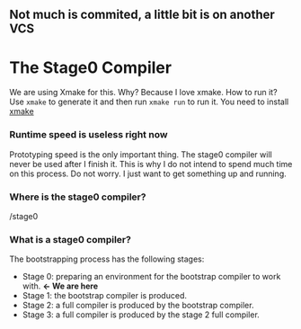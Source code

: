 ## Not much is commited, a little bit is on another VCS
# The Stage0 Compiler

We are using Xmake for this. Why? Because I love xmake.
How to run it? Use `xmake` to generate it and then run `xmake run` to run it.
You need to install [xmake](https://xmake.io)

### Runtime speed is useless right now

Prototyping speed is the only important thing. The stage0 compiler will never be used after I finish it. This is why I do not intend to spend much time on this process. Do not worry. I just want to get something up and running.

### Where is the stage0 compiler?
/stage0

### What is a stage0 compiler?

The bootstrapping process has the following stages:
- Stage 0: preparing an environment for the bootstrap compiler to work with. **<- We are here**
- Stage 1: the bootstrap compiler is produced.
- Stage 2: a full compiler is produced by the bootstrap compiler.
- Stage 3: a full compiler is produced by the stage 2 full compiler.

